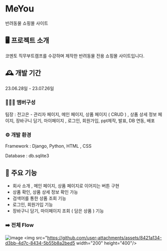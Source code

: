 # MeYou
반려동물 쇼핑몰 사이트

## 🖥️ 프로젝트 소개
코멘토 직무부트캠프를 수강하며 제작한 반려동물 전용 쇼핑몰 사이트입니다. 

## 🕰️ 개발 기간
23.06.28일 - 23.07.26일

### 🧑‍🤝‍🧑 맴버구성
팀장 : 전고은 - 관리자 페이지, 메인 페이지, 상품 페이지 ( CRUD ) , 상품 상세 정보 페이지, 장바구니 담기, 마이페이지 , 로그인, 회원가입, ppt제작, 발표, DB 연동, 배포 

### ⚙️ 개발 환경
Framework : Django, Python, HTML , CSS


Database : db.sqlite3


## 📌 주요 기능
- 회사 소개 , 메인 페이지, 상품 페이지로 이어지는 버튼 구현
- 상품 확인, 상품 상세 정보 확인 가능
- 검색어를 통한 상품 조회 기능
- 로그인, 회원가입 기능
- 장바구니 담기, 마이페이지 조회 ( 담은 상품 ) 기능

### ➡️ 전체 Flow
![image]()
<img src="https://github.com/user-attachments/assets/8421a134-d3bb-4d7c-8434-5b55b8a2bed5  width="200" height="400"/>
